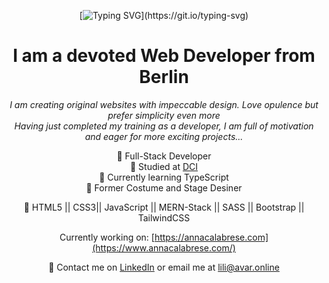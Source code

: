 <div align="center">
  
  [![Typing SVG](https://readme-typing-svg.demolab.com?font=Homemade+Apple&size=24&pause=1000&center=true&color=F70000&random=false&width=435&lines=Coucou,+Lili+here!)](https://git.io/typing-svg)

# I am a devoted Web Developer from Berlin

*I am creating original websites with impeccable design. Love opulence but prefer simplicity even more<br/>
Having just completed my training as a developer, I am full of motivation and eager for more exciting projects...*
  
🎀 Full-Stack Developer<br/>
🎀 Studied at [DCI](https://digitalcareerinstitute.org)<br/>
🎀 Currently learning TypeScript<br/>
🎀 Former Costume and Stage Desiner<br/>

👜 HTML5 || CSS3|| JavaScript || MERN-Stack || SASS || Bootstrap || TailwindCSS 

Currently working on: [https://annacalabrese.com](https://www.annacalabrese.com/)

💌 Contact me on [LinkedIn](https://linkedin.com/in/liliavar) or email me at [lili@avar.online](mailto:lili@avar.online)

</div>
